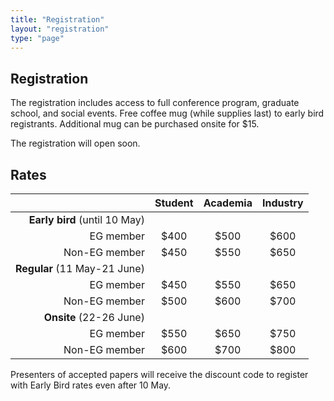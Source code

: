 ```yaml
---
title: "Registration"
layout: "registration"
type: "page"
---
```


<div style="margin-top: 20px;"></div>

## Registration

The registration includes access to full conference program, graduate school, and social events. Free coffee mug (while supplies last) to early bird registrants. Additional mug can be purchased onsite for $15.

The registration will open soon.
<!-- Use the following link to register: -->

## Rates

|  | Student | Academia | Industry |
|----------:|:----------:|:----------:|:----------:|
| **Early bird** (until 10 May) |  |  |  |
| EG member | $400 | $500 | $600 |
| Non-EG member | $450 | $550 | $650 |
| **Regular** (11 May-21 June) | | | |
| EG member | $450 | $550 | $650 |
| Non-EG member | $500 | $600 | $700 |
| **Onsite** (22-26 June) |  |  |  |
| EG member | $550 | $650 | $750 |
| Non-EG member | $600 | $700 | $800 |


Presenters of accepted papers will receive the discount code to register with Early Bird rates even after 10 May. 


